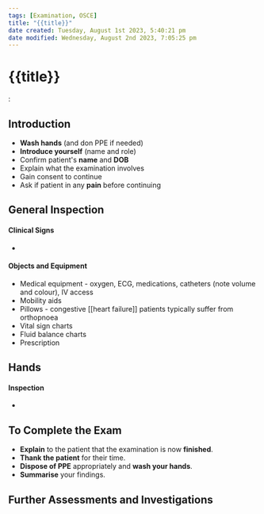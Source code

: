 ```yaml
---
tags: [Examination, OSCE]
title: "{{title}}"
date created: Tuesday, August 1st 2023, 5:40:21 pm
date modified: Wednesday, August 2nd 2023, 7:05:25 pm
---
```


# {{title}}

:

## Introduction

- **Wash hands** (and don PPE if needed)
- **Introduce yourself** (name and role)
- Confirm patient's **name** and **DOB**
- Explain what the examination involves
- Gain consent to continue
- Ask if patient in any **pain** before continuing

## General Inspection

#### Clinical Signs

-

#### Objects and Equipment

- Medical equipment - oxygen, ECG, medications, catheters (note volume and colour), IV access
- Mobility aids
- Pillows - congestive [[heart failure]] patients typically suffer from orthopnoea
- Vital sign charts
- Fluid balance charts
- Prescription

## Hands

#### Inspection

-

## To Complete the Exam

- **Explain** to the patient that the examination is now **finished**.
- **Thank the patient** for their time.
- **Dispose of PPE** appropriately and **wash your hands**.
- **Summarise** your findings.

## Further Assessments and Investigations
